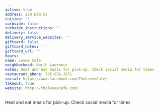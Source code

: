 ```yaml
---
active: true
address: 239 Elm St
cuisine: ''
curbside: false
curbside_instructions: ''
delivery: false
delivery_service_websites: ''
giftcard: false
giftcard_notes: ''
giftcard_url: ''
hours: ''
name: Levee Cafe
neighborhood: North Lawrence
notes: Heat and eat meals for pick-up. Check social media for times
restaurant_phone: 785-856-3671
social: https://www.facebook.com/TheLeveeCafe/
takeout: true
website: http://theleveecafe.com/
---
```


Heat and eat meals for pick-up. Check social media for times